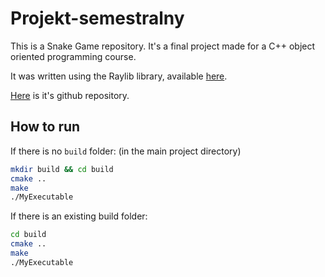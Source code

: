 # Projekt-semestralny

This is a Snake Game repository. It's a final project made for a C++ object oriented programming course.

It was written using the Raylib library, available [here](https://www.raylib.com/).

[Here](https://github.com/raysan5/raylib) is it's github repository.

## How to run

If there is no ```build``` folder:
(in the main project directory)

```bash
mkdir build && cd build
cmake ..
make
./MyExecutable
```

If there is an existing build folder:

```bash
cd build
cmake ..
make
./MyExecutable
```
